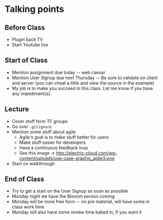 # Talking points

## Before Class

* Plugin back TV
* Start Youtube live

## Start of Class

* Mention assignment due today -- web caesar
* Mention User Signup due next Thursday -- Be sure to validate on client and server (you can cheat a little and view the source in the example)
* My job is to make you succeed in this class. Let me know if you have any impediment(s).

## Lecture

* Cover stuff form TF groups
* Go over `.gitignore`
* Mention some stuff about agile
  * Agile's goal is to make stuff better for users
  * Make stuff easier for developers
  * Have a continuous feedback loop
  * See this image -> http://electric-cloud.com/wp-content/uploads/use-case-graphic_agile3.png
* Start on walkthrough


## End of Class

* Try to get a start on the User Signup as soon as possible
* Monday night we have the Blooom person coming
* Monday will be more free form -- no pre material, will have some in class work time
* Monday will also have some review time baked in, if you want it

